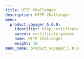 ```yaml
---
title: HTTP Challenger
description: HTTP Challenger
menu:
  product_voyager_5.0.0:
    identifier: http-certificate
    parent: certificate-guides
    name: HTTP Challenger
    weight: 10
menu_name: product_voyager_5.0.0
---
```



